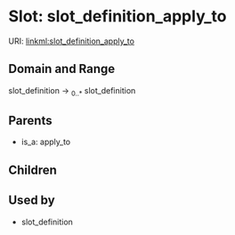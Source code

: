 
# Slot: slot_definition_apply_to




URI: [linkml:slot_definition_apply_to](https://w3id.org/linkml/slot_definition_apply_to)


## Domain and Range

slot_definition &#8594;  <sub>0..\*</sub> slot_definition

## Parents

 *  is_a: apply_to

## Children


## Used by

 * slot_definition
